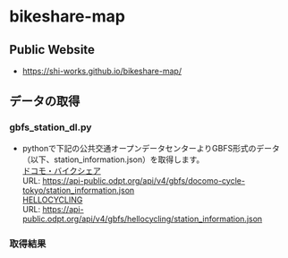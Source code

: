 # bikeshare-map
## Public Website
- https://shi-works.github.io/bikeshare-map/
## データの取得
### gbfs_station_dl.py
- pythonで下記の公共交通オープンデータセンターよりGBFS形式のデータ（以下、station_information.json）を取得します。  
[ドコモ・バイクシェア](https://ckan.odpt.org/dataset/c_bikeshare_gbfs-d-bikeshare/resource/f114f7d1-11c8-4f03-98e1-2a6d2fd53e2e)  
URL: https://api-public.odpt.org/api/v4/gbfs/docomo-cycle-tokyo/station_information.json  
[HELLOCYCLING](https://ckan.odpt.org/dataset/c_bikeshare_gbfs-openstreet/resource/d45e9650-b243-4f5a-bda6-c2b0cb61e8a3)  
URL: https://api-public.odpt.org/api/v4/gbfs/hellocycling/station_information.json
### 取得結果
